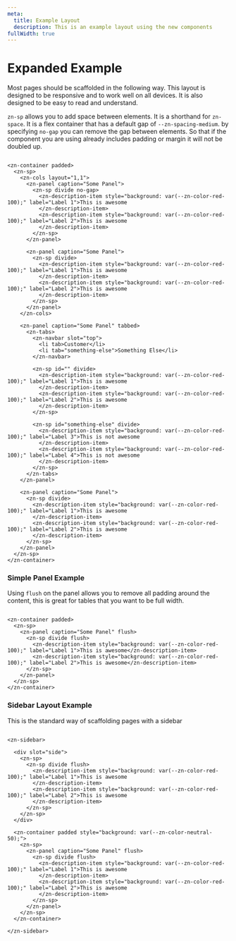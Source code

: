```yaml
---
meta:
  title: Example Layout
  description: This is an example layout using the new components
fullWidth: true
---
```


# Expanded Example

Most pages should be scaffolded in the following way. This layout is designed to be responsive and to work well on all
devices. It is also designed to be easy to read and understand.

`zn-sp` allows you to add space between elements. It is a shorthand for `zn-space`. It is a flex container that has a
default gap of `--zn-spacing-medium`. by specifying `no-gap` you can remove the gap between elements. So that if the
component you are using already includes padding or margin it will not be doubled up.

```html:preview

<zn-container padded>
  <zn-sp>
    <zn-cols layout="1,1">
      <zn-panel caption="Some Panel">
        <zn-sp divide no-gap>
          <zn-description-item style="background: var(--zn-color-red-100);" label="Label 1">This is awesome
          </zn-description-item>
          <zn-description-item style="background: var(--zn-color-red-100);" label="Label 2">This is awesome
          </zn-description-item>
        </zn-sp>
      </zn-panel>

      <zn-panel caption="Some Panel">
        <zn-sp divide>
          <zn-description-item style="background: var(--zn-color-red-100);" label="Label 1">This is awesome
          </zn-description-item>
          <zn-description-item style="background: var(--zn-color-red-100);" label="Label 2">This is awesome
          </zn-description-item>
        </zn-sp>
      </zn-panel>
    </zn-cols>

    <zn-panel caption="Some Panel" tabbed>
      <zn-tabs>
        <zn-navbar slot="top">
          <li tab>Customer</li>
          <li tab="something-else">Something Else</li>
        </zn-navbar>

        <zn-sp id="" divide>
          <zn-description-item style="background: var(--zn-color-red-100);" label="Label 1">This is awesome
          </zn-description-item>
          <zn-description-item style="background: var(--zn-color-red-100);" label="Label 2">This is awesome
          </zn-description-item>
        </zn-sp>

        <zn-sp id="something-else" divide>
          <zn-description-item style="background: var(--zn-color-red-100);" label="Label 3">This is not awesome
          </zn-description-item>
          <zn-description-item style="background: var(--zn-color-red-100);" label="Label 4">This is not awesome
          </zn-description-item>
        </zn-sp>
      </zn-tabs>
    </zn-panel>

    <zn-panel caption="Some Panel">
      <zn-sp divide>
        <zn-description-item style="background: var(--zn-color-red-100);" label="Label 1">This is awesome
        </zn-description-item>
        <zn-description-item style="background: var(--zn-color-red-100);" label="Label 2">This is awesome
        </zn-description-item>
      </zn-sp>
    </zn-panel>
  </zn-sp>
</zn-container>
```

### Simple Panel Example

Using `flush` on the panel allows you to remove all padding around the content, this is great for tables that you want
to be full width.

```html:preview

<zn-container padded>
  <zn-sp>
    <zn-panel caption="Some Panel" flush>
      <zn-sp divide flush>
        <zn-description-item style="background: var(--zn-color-red-100);" label="Label 1">This is awesome</zn-description-item>
        <zn-description-item style="background: var(--zn-color-red-100);" label="Label 2">This is awesome</zn-description-item>
      </zn-sp>
    </zn-panel>
  </zn-sp>
</zn-container>
```


### Sidebar Layout Example

This is the standard way of scaffolding pages with a sidebar

```html:preview

<zn-sidebar>

  <div slot="side">
    <zn-sp>
      <zn-sp divide flush>
        <zn-description-item style="background: var(--zn-color-red-100);" label="Label 1">This is awesome
        </zn-description-item>
        <zn-description-item style="background: var(--zn-color-red-100);" label="Label 2">This is awesome
        </zn-description-item>
      </zn-sp>
    </zn-sp>
  </div>

  <zn-container padded style="background: var(--zn-color-neutral-50);">
    <zn-sp>
      <zn-panel caption="Some Panel" flush>
        <zn-sp divide flush>
          <zn-description-item style="background: var(--zn-color-red-100);" label="Label 1">This is awesome
          </zn-description-item>
          <zn-description-item style="background: var(--zn-color-red-100);" label="Label 2">This is awesome
          </zn-description-item>
        </zn-sp>
      </zn-panel>
    </zn-sp>
  </zn-container>

</zn-sidebar>

```